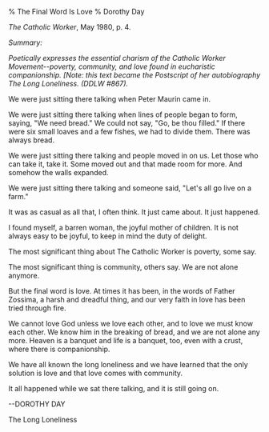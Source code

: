 % The Final Word Is Love
% Dorothy Day

*The Catholic Worker*, May 1980, p. 4.

*Summary:*

*Poetically expresses the essential charism of the Catholic Worker
Movement--poverty, community, and love found in eucharistic
companionship. [Note: this text became the Postscript of her
autobiography *The Long Loneliness*. (DDLW \#867).*

We were just sitting there talking when Peter Maurin came in.

We were just sitting there talking when lines of people began to form,
saying, "We need bread." We could not say, "Go, be thou filled." If
there were six small loaves and a few fishes, we had to divide them.
There was always bread.

We were just sitting there talking and people moved in on us. Let those
who can take it, take it. Some moved out and that made room for more.
And somehow the walls expanded.

We were just sitting there talking and someone said, "Let's all go live
on a farm."

It was as casual as all that, I often think. It just came about. It just
happened.

I found myself, a barren woman, the joyful mother of children. It is not
always easy to be joyful, to keep in mind the duty of delight.

The most significant thing about The Catholic Worker is poverty, some
say.

The most significant thing is community, others say. We are not alone
anymore.

But the final word is love. At times it has been, in the words of Father
Zossima, a harsh and dreadful thing, and our very faith in love has been
tried through fire.

We cannot love God unless we love each other, and to love we must know
each other. We know him in the breaking of bread, and we are not alone
any more. Heaven is a banquet and life is a banquet, too, even with a
crust, where there is companionship.

We have all known the long loneliness and we have learned that the only
solution is love and that love comes with community.

It all happened while we sat there talking, and it is still going on.

--DOROTHY DAY

The Long Loneliness
